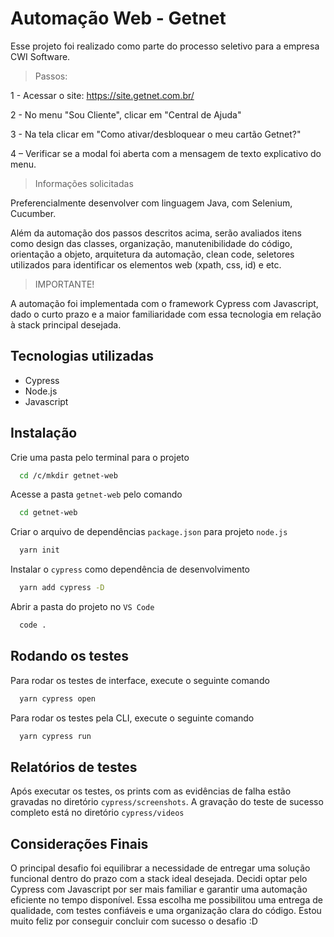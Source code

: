 
# Automação Web - Getnet

Esse projeto foi realizado como parte do processo seletivo para a empresa CWI Software.

> Passos:

1 - Acessar o site: https://site.getnet.com.br/

2 - No menu "Sou Cliente", clicar em "Central de Ajuda"

3 - Na tela clicar em "Como ativar/desbloquear o meu cartão Getnet?"

4 – Verificar se a modal foi aberta com a mensagem de texto explicativo do menu.

> Informações solicitadas

Preferencialmente desenvolver com linguagem Java, com Selenium, Cucumber.

Além da automação dos passos descritos acima, serão avaliados itens como design das classes, organização, manutenibilidade do código, orientação a objeto, arquitetura da automação, clean code, seletores utilizados 
para identificar os elementos web (xpath, css, id) e etc.

> IMPORTANTE!

A automação foi implementada com o framework Cypress com Javascript, dado o curto prazo e a maior familiaridade com essa tecnologia em relação à stack principal desejada.



## Tecnologias utilizadas

- Cypress
- Node.js
- Javascript



## Instalação

Crie uma pasta pelo terminal para o projeto

```bash
  cd /c/mkdir getnet-web
```
Acesse a pasta `getnet-web` pelo comando
```bash
  cd getnet-web
```     
Criar o arquivo de dependências `package.json` para projeto `node.js`
```bash
  yarn init
```  
Instalar o `cypress` como dependência de desenvolvimento
```bash
  yarn add cypress -D
```   
Abrir a pasta do projeto no `VS Code`
```bash
  code .
  ``` 
## Rodando os testes

Para rodar os testes de interface, execute o seguinte comando

```bash
  yarn cypress open
```
Para rodar os testes pela CLI, execute o seguinte comando

```bash
  yarn cypress run
```


## Relatórios de testes

Após executar os testes, os prints com as evidências de falha estão gravadas no diretório `cypress/screenshots`. A gravação do teste de sucesso completo está no diretório `cypress/videos`


## Considerações Finais

O principal desafio foi equilibrar a necessidade de entregar uma solução funcional dentro do prazo com a stack ideal desejada. Decidi optar pelo Cypress com Javascript por ser mais familiar e garantir uma automação eficiente no tempo disponível. Essa escolha me possibilitou uma entrega de qualidade, com testes confiáveis e uma organização clara do código. Estou muito feliz por conseguir concluir com sucesso o desafio :D



